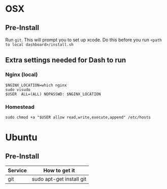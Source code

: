 # OSX

## Pre-Install
Run `git`.  This will prompt you to set up xcode.  Do this before you run `<path to local dashboard>/install.sh`

## Extra settings needed for Dash to run

### Nginx (local)
```
$NGINX_LOCATION=which nginx
sudo visudo
$USER  ALL=(ALL) NOPASSWD: $NGINX_LOCATION
```

### Homestead
`sudo chmod +a "$USER allow read,write,execute,append" /etc/hosts`

# Ubuntu

## Pre-Install

Service | How to get it
---- | ----
git | sudo apt-get install git